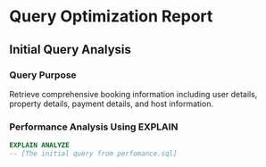 # Query Optimization Report

## Initial Query Analysis

### Query Purpose
Retrieve comprehensive booking information including user details, property details, payment details, and host information.

### Performance Analysis Using EXPLAIN
```sql
EXPLAIN ANALYZE 
-- [The initial query from perfomance.sql]